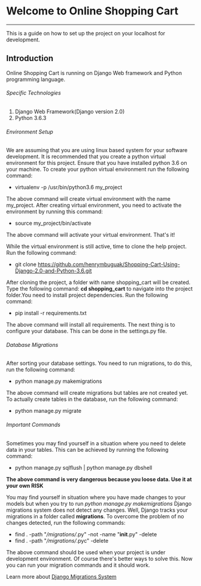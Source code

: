 # Welcome to Online Shopping Cart
---------------------------------------

This is a guide on how to set up the project on your localhost for development.


## Introduction

Online Shopping Cart is running on Django Web framework and Python programming language.

###### Specific Technologies

1. Django Web Framework(Django version 2.0)
2. Python 3.6.3

###### Environment Setup

We are assuming that you are using linux based system for your software development. It is recommended that you create
a python virtual environment for this project. Ensure that you have installed python 3.6 on your machine. To create
your python virtual environment run the following command:

- virtualenv -p /usr/bin/python3.6 my_project

The above command will create virtual environment with the name my_project. After creating 
virtual environment, you need to activate the environment by running this command: 

- source my_project/bin/activate

The above command will activate your virtual environment. That's it!

While the virtual environment is still active, time to clone the help project. Run the 
following command:

- git clone https://github.com/henrymbuguak/Shopping-Cart-Using-Django-2.0-and-Python-3.6.git


After cloning the project, a folder with name shopping_cart will be created. Type the following 
command: **cd shopping_cart** to navigate into the project folder.You need to install project dependencies. Run the following command:

- pip install -r requirements.txt

The above command will install all requirements. The next thing is to configure your database. 
This can be done in the settings.py file.



###### Database Migrations

After sorting your database settings. You need to run migrations, to do this, run the following 
command:

- python manage.py makemigrations 

The above command will create migrations but tables are not created yet. To actually create 
tables in the database, run the following command:

- python manage.py migrate


###### Important Commands

Sometimes you may find yourself in a situation where you need to delete data in your tables. 
This can be achieved by running the following command:

- python manage.py sqlflush | python manage.py dbshell

**The above command is very dangerous because you loose data. Use it at your own RISK**


You may find yourself in situation where you have made changes to your models but when 
you try to run _python manage.py makemigrations_ Django migrations system does not detect 
any changes. Well, Django tracks your migrations in a folder called **migrations**. To overcome 
the problem of no changes detected, run the following commands:

- find . -path "*/migrations/*.py" -not -name "__init__.py" -delete
- find . -path "*/migrations/*.pyc"  -delete

The above command should be used when your project is under development environment. 
Of course there's better ways to solve this. Now you can run your migration commands and 
it should work.


Learn more about [Django Migrations System](https://docs.djangoproject.com/en/1.11/topics/migrations/)